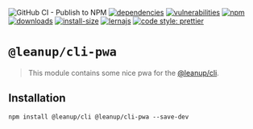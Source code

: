 ![GitHub CI - Publish to NPM](https://github.com/leanupjs/leanup/workflows/GitHub%20CI%20-%20Publish%20to%20NPM/badge.svg)
[![dependencies][dependencies]][dependencies-url]
[![vulnerabilities][vulnerabilities]][vulnerabilities-url]
[![npm][npm]][npm-url]
[![downloads][downloads]][downloads-url]
[![install-size][install-size]][install-size-url]
[![lernajs][lernajs]][lernajs-url]
[![code style: prettier](https://img.shields.io/badge/code_style-prettier-ff69b4.svg)](https://github.com/prettier/prettier)

[npm]: https://img.shields.io/npm/v/@leanup/cli-pwa
[npm-url]: https://www.npmjs.com/package/@leanup/cli-pwa
[dependencies]: https://img.shields.io/david/leanupjs/leanup?path=packages/cli/plugins/pwa
[dependencies-url]: https://david-dm.org/leanupjs/leanup/release%2F1.0?path=packages/cli/plugins/pwa
[vulnerabilities]: https://snyk.io/test/npm/@leanup/cli-pwa/badge.svg
[vulnerabilities-url]: https://snyk.io/test/npm/@leanup/cli-pwa
[downloads]: https://img.shields.io/npm/dm/@leanup/cli-pwa
[downloads-url]: https://npmcharts.com/compare/@leanup/cli-pwa?minimal=true
[install-size]: https://packagephobia.now.sh/badge?p=@leanup/cli-pwa
[install-size-url]: https://packagephobia.now.sh/result?p=@leanup/cli-pwa
[lernajs]: https://img.shields.io/badge/managed%20with-lerna-blueviolet
[lernajs-url]: https://lerna.js.org

# `@leanup/cli-pwa`

> This module contains some nice pwa for the [@leanup/cli](https://www.npmjs.com/package/@leanup/cli).

## Installation

`npm install @leanup/cli @leanup/cli-pwa --save-dev`
